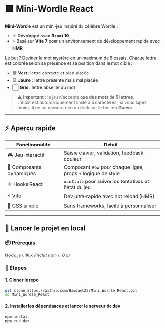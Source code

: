 # 🟩 Mini‑Wordle React

**Mini‑Wordle** est un mini-jeu inspiré du célèbre Wordle :
- ⚛️ Développé avec **React 19**
- ⚡ Basé sur **Vite 7** pour un environnement de développement rapide avec **HMR**
  
Le but ? Deviner le mot mystère en un maximum de 6 essais. Chaque lettre est colorée selon sa présence et sa position dans le mot cible :

- 🟩 **Vert** : lettre correcte et bien placée
- 🟨 **Jaune** : lettre présente mais mal placée
- ⬜ **Gris** : lettre absente du mot

> ⚠️ **Important** : le jeu n’accepte **que des mots de 5 lettres**.  
> L’input est automatiquement limité à 5 caractères ; si vous tapez moins, il ne se passera rien au click sur le bouton **Guess**.

---

## ⚡ Aperçu rapide

| Fonctionnalité          | Détail                                                  |
|--------------------------|----------------------------------------------------------|
| 🎮 Jeu interactif        | Saisie clavier, validation, feedback couleur              |
| 🔁 Composants dynamiques | Composant `Row` pour chaque ligne, props + logique de style |
| ⚛️ Hooks React           | `useState` pour suivre les tentatives et l'état du jeu     |
| ⚡ Vite                   | Dev ultra‑rapide avec hot reload (HMR)                     |
| 🎨 CSS simple            | Sans frameworks, facile à personnaliser                    |

---

## 🚀 Lancer le projet en local

### 📦 Prérequis

[Node.js](https://nodejs.org/) ≥ 16.x *(inclut npm ≥ 8.x)*

### 🧪 Étapes

#### 1. Cloner le repo
```bash
git clone https://github.com/Hamzael25/Mini_Wordle_React.git
cd Mini_Wordle_React
```

#### 2. Installer les dépendances et lancer le serveur de dev
```bash
npm install
npm run dev
```


